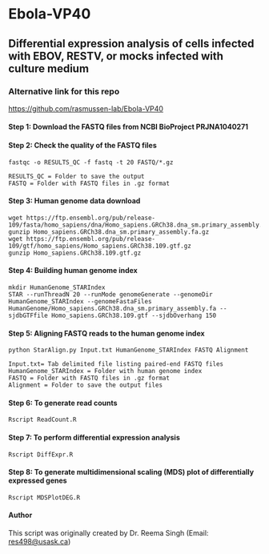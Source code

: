 # Ebola-VP40 
## Differential expression analysis of cells infected with EBOV, RESTV, or mocks infected with culture medium
### Alternative link for this repo
https://github.com/rasmussen-lab/Ebola-VP40

#### Step 1: Download the FASTQ files from NCBI BioProject PRJNA1040271
#### Step 2: Check the quality of the FASTQ files
    fastqc -o RESULTS_QC -f fastq -t 20 FASTQ/*.gz

    RESULTS_QC = Folder to save the output
    FASTQ = Folder with FASTQ files in .gz format
    
#### Step 3: Human genome data download
    wget https://ftp.ensembl.org/pub/release-109/fasta/homo_sapiens/dna/Homo_sapiens.GRCh38.dna_sm.primary_assembly.fa.gz
    gunzip Homo_sapiens.GRCh38.dna_sm.primary_assembly.fa.gz
    wget https://ftp.ensembl.org/pub/release-109/gtf/homo_sapiens/Homo_sapiens.GRCh38.109.gtf.gz
    gunzip Homo_sapiens.GRCh38.109.gtf.gz
#### Step 4: Building human genome index
    mkdir HumanGenome_STARIndex
    STAR --runThreadN 20 --runMode genomeGenerate --genomeDir HumanGenome_STARIndex --genomeFastaFiles HumanGenome/Homo_sapiens.GRCh38.dna_sm.primary_assembly.fa --sjdbGTFfile Homo_sapiens.GRCh38.109.gtf --sjdbOverhang 150
#### Step 5: Aligning FASTQ reads to the human genome index
    python StarAlign.py Input.txt HumanGenome_STARIndex FASTQ Alignment

    Input.txt= Tab delimited file listing paired-end FASTQ files
    HumanGenome_STARIndex = Folder with human genome index
    FASTQ = Folder with FASTQ files in .gz format
    Alignment = Folder to save the output files
#### Step 6: To generate read counts
    Rscript ReadCount.R
#### Step 7: To perform differential expression analysis
    Rscript DiffExpr.R
#### Step 8: To generate multidimensional scaling (MDS) plot of differentially expressed genes
    Rscript MDSPlotDEG.R
#### Author
This script was originally created by Dr. Reema Singh (Email: res498@usask.ca)

